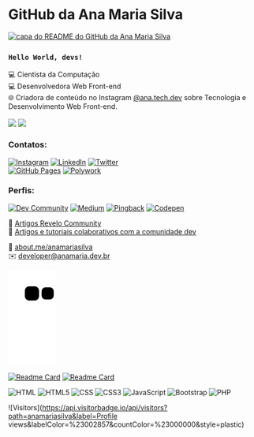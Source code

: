 # GitHub da Ana Maria Silva

<a href="https://github.com/anamariasilva"><img src="https://www.anamaria.dev.br/capa_github_anamaria.png" alt="capa do README do GitHub da Ana Maria Silva" title="README do GitHub da Ana Maria Silva"></a>

### <code>Hello World, devs!</code>

💻 Cientista da Computação<br>
💻 Desenvolvedora Web Front-end<br>
🌐 Criadora de conteúdo no Instagram <a href="https://www.instagram.com/ana.tech.dev/">@ana.tech.dev</a> sobre Tecnologia e Desenvolvimento Web Front-end.
<br><br>
<a href="https://www.anamariasilva.com.br"><img src="https://img.shields.io/static/v1?label=Site&message=www.anamariasilva.com.br&logo=website&logoColor=white&color=blue&style=plastic"/></a>
<a href="https://www.anamaria.dev.br"><img src="https://img.shields.io/static/v1?label=Site&message=www.anamaria.dev.br&logo=website&logoColor=white&color=blue&style=plastic"/></a> 

### Contatos:

<a href="https://www.instagram.com/ana.tech.dev/"><img alt="Instagram" src="https://img.shields.io/badge/ana.tech.dev-%23E4405F.svg?style=plastic&logo=Instagram&logoColor=white&color=blue"/></a> <a href="https://www.linkedin.com/in/anamariasilva"><img alt="LinkedIn" src="https://img.shields.io/badge/LinkedIn-%23E4405F.svg?style=plastic&logo=linkedin&logoColor=white&color=blue"/></a> <a href="https://twitter.com/_anamariasilva_"><img alt="Twitter" src="https://img.shields.io/badge/Twitter-%23E4405F.svg?style=plastic&logo=Twitter&logoColor=white&color=blue"/></a>
<br>
<a href="https://anamariasilva.github.io/"><img alt="GitHub Pages" src="https://img.shields.io/badge/GitHub Pages-%23E4405F.svg?style=plastic&logo=GitHub&logoColor=white&color=black"/></a> <a href="https://www.polywork.com/anamariasilva"><img alt="Polywork" src="https://img.shields.io/badge/polywork.com/anamariasilva-%23E4405F.svg?style=plastic&logo=Polywork&logoColor=white&color=black"/></a>   

### Perfis:
<a href="https://dev.to/anamaria"><img alt="Dev Community" src="https://img.shields.io/badge/dev.to-%23E4405F.svg?style=plastic&logo=dev.to&logoColor=white&color=black"/></a>
<a href="https://medium.com/@anamariasilva_"><img alt="Medium" src="https://img.shields.io/badge/Medium-%23E4405F.svg?style=plastic&logo=medium&logoColor=white&color=black"/></a>
<a href="https://pingback.com/anamariasilva"><img alt="Pingback" src="https://img.shields.io/badge/Pingback-%23E4405F.svg?style=plastic&logo=pingback&logoColor=white&color=black"/></a>
<a href="https://codepen.io/anamariasilva"><img alt="Codepen" src="https://img.shields.io/badge/Codepen-%23E4405F.svg?style=plastic&logo=codepen&logoColor=white&color=black"/></a>

📝 [Artigos Revelo Community](https://community.revelo.io/author/ana/) <br>
📝 [Artigos e tutoriais colaborativos com a comunidade dev](https://www.anamaria.dev.br/artigos/artigos.html) <br>

💬 <a href="https://about.me/anamariasilva">about.me/anamariasilva</a><br>
✉️ <a href="mailto:developer@anamaria.dev.br">developer@anamaria.dev.br</a>

![Snake animation](https://github.com/anamariasilva/anamariasilva/blob/output/github-contribution-grid-snake.svg)

[![Readme Card](https://github-readme-stats.vercel.app/api/pin/?username=anamariasilva&repo=anamariasilva)](https://github.com/anamariasilva/anamariasilva) [![Readme Card](https://github-readme-stats.vercel.app/api/pin/?username=anamariasilva&repo=anamariasilva.github.io)](https://github.com/anamariasilva/anamariasilva.github.io)

<img alt="HTML" src="https://img.shields.io/badge/HTML-239120?style=plastic&logo=html5&logoColor=white"/> <img alt="HTML5" src="https://img.shields.io/badge/HTML5-E34F26?style=plastic&logo=html5&logoColor=white"/> <img alt="CSS" src="https://img.shields.io/badge/CSS-239120?&style=plastic&logo=css3&logoColor=white"/> <img alt="CSS3" src="https://img.shields.io/badge/CSS3-1572B6?style=plastic&logo=css3&logoColor=white"/> <img alt="JavaScript" src="https://img.shields.io/badge/JavaScript-323330?style=plastic&logo=javascript&logoColor=F7DF1E"/> <img alt="Bootstrap" src="https://img.shields.io/badge/Bootstrap-563D7C?style=plastic&logo=bootstrap&logoColor=white"/> <img alt="PHP" src="https://img.shields.io/badge/PHP-%23777BB4.svg?style=plastic&logo=php&logoColor=white"/>

![Visitors](https://api.visitorbadge.io/api/visitors?path=anamariasilva&label=Profile views&labelColor=%23002857&countColor=%23000000&style=plastic)

<!--
**anamariasilva/anamariasilva** is a ✨ _special_ ✨ repository because its `README.md` (this file) appears on your GitHub profile.
Vi
Here are some ideas to get you started:

- 🔭 I’m currently working on ...
- 🌱 I’m currently learning ...
- 👯 I’m looking to collaborate on ...
- 🤔 I’m looking for help with ...
- 💬 Ask me about ...
- 📫 How to reach me: ...
- 😄 Pronouns: ...
- ⚡ Fun fact: ...
-->
